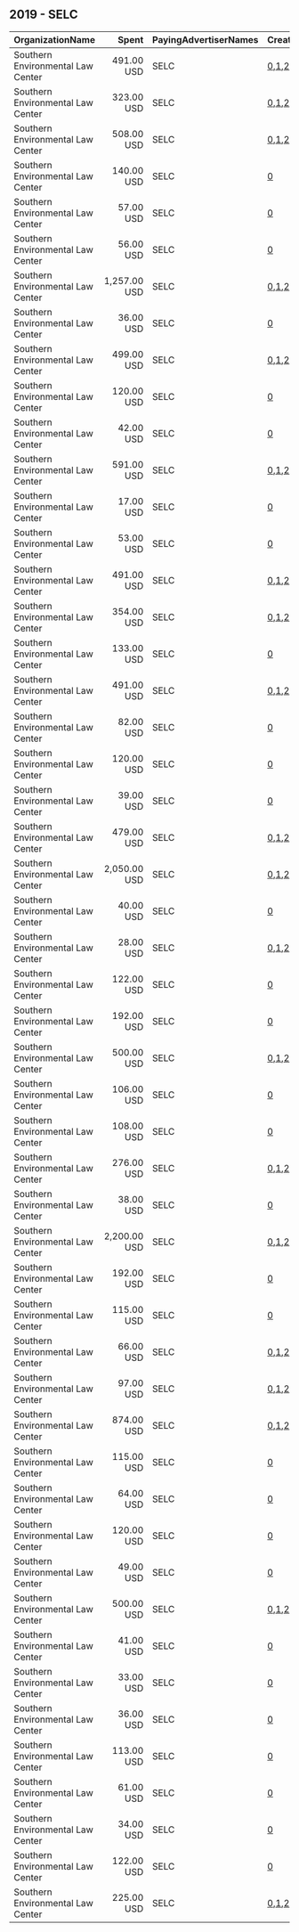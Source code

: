 ## 2019 - SELC 
|OrganizationName|Spent|PayingAdvertiserNames|CreativeUrls|Impressions|Genders|AgeBrackets|CountryCodes|BillingAddresses|CandidateBallotInformation|
|:---|---:|:---|:---|---:|:---|:---|:---|:---|:---|
|Southern Environmental Law Center|491.00 USD|SELC|[0](https://www.snap.com/political-ads/asset/27b47c14880c16d7620a45dd53111166d75a6156ca90dc3245203bafb206275a?mediaType=mp4),[1](https://www.snap.com/political-ads/asset/592d94a04d49224a716f415eb0f73b718ab5d0bc2828f4b44ba8efe5a9a6a3ad?mediaType=mp4),[2](https://www.snap.com/political-ads/asset/ef0d309e2a0511b1e77d5c88cb3414f01625aeba870db47c8e6739948ca6bbef?mediaType=mp4)|1,427,455|||united states|US||
|Southern Environmental Law Center|323.00 USD|SELC|[0](https://www.snap.com/political-ads/asset/352198a07be19933e10ed1eb1ea55a54c3f9d49ac5b81c6bf2813a6d8bb687e4?mediaType=mp4),[1](https://www.snap.com/political-ads/asset/7bd70bd3d6fdb83d9955ac9f2defa9115e947eee604f7be907091326b762954c?mediaType=mp4),[2](https://www.snap.com/political-ads/asset/a687fe2f9b9635f18a6206c78f8cd0efb523c9b280e1d3fac18b879b5983e3d9?mediaType=mp4),[3](https://www.snap.com/political-ads/asset/7cd0823d217c32b200704174dfc4289b237f7d0c10aabb3f3a41f5dda4aa9ba1?mediaType=mp4),[4](https://www.snap.com/political-ads/asset/55c2718d209949089407d5cf40a565d20ca93830df03bfc3f410a4bd35c862bb?mediaType=mp4),[5](https://www.snap.com/political-ads/asset/021709d3eb8e70def8763db6eff925a9519d221db93a0fca670e137b6c0f8137?mediaType=mp4),[6](https://www.snap.com/political-ads/asset/9b51ac7a52c0bf70137dae82d28184ea3158d1cc019c0765219ce2669f6872ce?mediaType=mp4),[7](https://www.snap.com/political-ads/asset/db453fd408bb783a2f63dab1d3c2a30ae90e02c9b7782bb8e35e2cf9e786bc89?mediaType=mp4),[8](https://www.snap.com/political-ads/asset/363c3ac069449a3aaa33b1dc1d539d71a7b35bf6c30f697c3115789e5998dddc?mediaType=mp4),[9](https://www.snap.com/political-ads/asset/867cd5e4f86e57a9622492241b4adeee804cecf3e52da42e4931c233063e0809?mediaType=mp4),[10](https://www.snap.com/political-ads/asset/0adaf4e2246b836a15c3a597bac9c4dc20bcd64fb95d64aace87a9a8f87e64bb?mediaType=mp4),[11](https://www.snap.com/political-ads/asset/c9b6c4d866ac4da6be2add0f780b110bd686d12c1619a7b877c5a2389e85d6de?mediaType=mp4),[12](https://www.snap.com/political-ads/asset/6250c3fd23970e86ce0a450d4b917a63c22c25c6ad29b44745b5e57446c47528?mediaType=mp4)|631,129|||united states|US||
|Southern Environmental Law Center|508.00 USD|SELC|[0](https://www.snap.com/political-ads/asset/352198a07be19933e10ed1eb1ea55a54c3f9d49ac5b81c6bf2813a6d8bb687e4?mediaType=mp4),[1](https://www.snap.com/political-ads/asset/7bd70bd3d6fdb83d9955ac9f2defa9115e947eee604f7be907091326b762954c?mediaType=mp4),[2](https://www.snap.com/political-ads/asset/a687fe2f9b9635f18a6206c78f8cd0efb523c9b280e1d3fac18b879b5983e3d9?mediaType=mp4),[3](https://www.snap.com/political-ads/asset/7cd0823d217c32b200704174dfc4289b237f7d0c10aabb3f3a41f5dda4aa9ba1?mediaType=mp4),[4](https://www.snap.com/political-ads/asset/55c2718d209949089407d5cf40a565d20ca93830df03bfc3f410a4bd35c862bb?mediaType=mp4),[5](https://www.snap.com/political-ads/asset/021709d3eb8e70def8763db6eff925a9519d221db93a0fca670e137b6c0f8137?mediaType=mp4),[6](https://www.snap.com/political-ads/asset/9b51ac7a52c0bf70137dae82d28184ea3158d1cc019c0765219ce2669f6872ce?mediaType=mp4),[7](https://www.snap.com/political-ads/asset/db453fd408bb783a2f63dab1d3c2a30ae90e02c9b7782bb8e35e2cf9e786bc89?mediaType=mp4),[8](https://www.snap.com/political-ads/asset/363c3ac069449a3aaa33b1dc1d539d71a7b35bf6c30f697c3115789e5998dddc?mediaType=mp4),[9](https://www.snap.com/political-ads/asset/867cd5e4f86e57a9622492241b4adeee804cecf3e52da42e4931c233063e0809?mediaType=mp4),[10](https://www.snap.com/political-ads/asset/0adaf4e2246b836a15c3a597bac9c4dc20bcd64fb95d64aace87a9a8f87e64bb?mediaType=mp4),[11](https://www.snap.com/political-ads/asset/c9b6c4d866ac4da6be2add0f780b110bd686d12c1619a7b877c5a2389e85d6de?mediaType=mp4),[12](https://www.snap.com/political-ads/asset/6250c3fd23970e86ce0a450d4b917a63c22c25c6ad29b44745b5e57446c47528?mediaType=mp4)|951,121|||united states|US||
|Southern Environmental Law Center|140.00 USD|SELC|[0](https://www.snap.com/political-ads/asset/5aca953adc9666b3cc072973571f5b67c5a893fa27d7472c78b44b57f74b73b5?mediaType=jpg)|57,036|||united states|US||
|Southern Environmental Law Center|57.00 USD|SELC|[0](https://www.snap.com/political-ads/asset/90bf8eb5de3f9e386e7388fd1bb289cbc8e4e7efd04f3429dc8c278844c48f61?mediaType=mp4)|28,452|||united states|US||
|Southern Environmental Law Center|56.00 USD|SELC|[0](https://www.snap.com/political-ads/asset/785e6cd18487ecb81427a48d530790c701791ef9ed9ff4cd0e0b60a6fd71229d?mediaType=png)|31,790|||united states|US||
|Southern Environmental Law Center|1,257.00 USD|SELC|[0](https://www.snap.com/political-ads/asset/4bc989cc1d091b1b89c93d935ebca688cbe584b20ae8a6f054bdbaa5787311fb?mediaType=mov),[1](https://www.snap.com/political-ads/asset/ac166f6da0b9a4bd495d3b936696c3b70ff9da6433bce8f834f1b85a80b0ada6?mediaType=mov),[2](https://www.snap.com/political-ads/asset/a2ca9b0ad4da72306df36999a11f702b24c0cfc1b6edac9ccfbfde2d1d2a187c?mediaType=mov)|1,986,233|||united states|US||
|Southern Environmental Law Center|36.00 USD|SELC|[0](https://www.snap.com/political-ads/asset/100e2850567e443d72a3ee4f942e2f99595d6c30d2dbb38bf66430010f5d9603?mediaType=jpg)|15,914|||united states|US||
|Southern Environmental Law Center|499.00 USD|SELC|[0](https://www.snap.com/political-ads/asset/27b47c14880c16d7620a45dd53111166d75a6156ca90dc3245203bafb206275a?mediaType=mp4),[1](https://www.snap.com/political-ads/asset/592d94a04d49224a716f415eb0f73b718ab5d0bc2828f4b44ba8efe5a9a6a3ad?mediaType=mp4),[2](https://www.snap.com/political-ads/asset/ef0d309e2a0511b1e77d5c88cb3414f01625aeba870db47c8e6739948ca6bbef?mediaType=mp4)|1,612,748|||united states|US||
|Southern Environmental Law Center|120.00 USD|SELC|[0](https://www.snap.com/political-ads/asset/32e91c0dde696c22b0ee9a8b067eecad28d58a9dd5ec21c426ae2e541438f0f1?mediaType=jpg)|43,499|||united states|US||
|Southern Environmental Law Center|42.00 USD|SELC|[0](https://www.snap.com/political-ads/asset/1dcf7237086141a7aa8270f63e7d6da6b693bbf9a98216933a0cdcec9ce0eab7?mediaType=jpg)|13,531|||united states|US||
|Southern Environmental Law Center|591.00 USD|SELC|[0](https://www.snap.com/political-ads/asset/90f07ea51bdec27d61c48c197cb4d11bfb03a974232bbba785eb94b4d69ac763?mediaType=mp4),[1](https://www.snap.com/political-ads/asset/d89ececb3501d8e16b37dcbd230a6de9b7ba4a9adf7ebc324c2b7466be58b004?mediaType=mp4),[2](https://www.snap.com/political-ads/asset/42e2c95d1be1ac50173212090725ed4dd1d14804d5507ceedfa54df8954201a5?mediaType=mp4),[3](https://www.snap.com/political-ads/asset/944dbcaa32ed1991c3848a624c19741ee137f16fbf9b740eab8a4b879eb2957c?mediaType=mp4),[4](https://www.snap.com/political-ads/asset/0ee8d57d16066f808fc22f8f3035bafc5793c0313a324c01d85823047204290e?mediaType=mp4),[5](https://www.snap.com/political-ads/asset/eed8b186a45442967b5f5085d8cef3f7a2e879c14e275d35b52d74c73d5ea975?mediaType=mp4),[6](https://www.snap.com/political-ads/asset/98bdc4e47765bc0e99d6f10914c611c8c9c35abd73d7549d189b4baf7fdd8382?mediaType=mp4),[7](https://www.snap.com/political-ads/asset/bf96362852216d0bfe2f9bfe2c80bc745fc22199b8810be4fd0a29dd6cc91727?mediaType=mp4),[8](https://www.snap.com/political-ads/asset/bc818f545cf0365bc12ea35bf5e450f53b2fa03ee718b3e0ec48fbf3e7163f0f?mediaType=mp4),[9](https://www.snap.com/political-ads/asset/a5bb6c0cc100aa35405b8dad63e008e62d27fd1cdbc51799d9c906579fe3e1a3?mediaType=mp4),[10](https://www.snap.com/political-ads/asset/f9d4883f8d95f48432af28854d174f5fe8fa9a99dacda8c5ae812677aa9becc5?mediaType=mp4),[11](https://www.snap.com/political-ads/asset/d9afbe1e9a26c076b53301f93d6a4d624b9e4e78e96aa953b72759a52df6a08b?mediaType=mp4)|1,084,258|||united states|US||
|Southern Environmental Law Center|17.00 USD|SELC|[0](https://www.snap.com/political-ads/asset/785e6cd18487ecb81427a48d530790c701791ef9ed9ff4cd0e0b60a6fd71229d?mediaType=png)|5,417|||united states|US||
|Southern Environmental Law Center|53.00 USD|SELC|[0](https://www.snap.com/political-ads/asset/0c2bdc46c8d11a7c9c82ee12c48d3bd5463be3cecbbaa03f286e918ea91d8a40?mediaType=png)|29,865|||united states|US||
|Southern Environmental Law Center|491.00 USD|SELC|[0](https://www.snap.com/political-ads/asset/835e5959cab7d3f4e1beebe5af348b8ba94486f397609521767d2387568dd67a?mediaType=mp4),[1](https://www.snap.com/political-ads/asset/ff09564bb3dc73664875040e02379c8f3dfe01f78a4d12c9f04799b6c3adc12b?mediaType=mp4),[2](https://www.snap.com/political-ads/asset/b8e908e54e4eaacf2087ee5aed2feacbed79adbcff27fe3e46d5f4f6552d4b0f?mediaType=mp4)|1,427,655|||united states|US||
|Southern Environmental Law Center|354.00 USD|SELC|[0](https://www.snap.com/political-ads/asset/07fcb01692f094d9a49cbc0ec3f5959d65cb7f20fb19e13c1b085544f4cabccf?mediaType=mp4),[1](https://www.snap.com/political-ads/asset/d243a4bbbbeb84f40bd57497a75cbb78ce5d2bf9dbe3248146214762ab3d6e91?mediaType=mp4),[2](https://www.snap.com/political-ads/asset/478d4e45c59ede108ae583ff7fb5c21a5612499315f5efefdf14df2029cd7386?mediaType=mp4),[3](https://www.snap.com/political-ads/asset/56fc01ef02211f25c0f1f84ede77c50a7ab38c3e2981d8b877073c9603dcd4ea?mediaType=mp4)|406,961|||united states|US||
|Southern Environmental Law Center|133.00 USD|SELC|[0](https://www.snap.com/political-ads/asset/5aca953adc9666b3cc072973571f5b67c5a893fa27d7472c78b44b57f74b73b5?mediaType=jpg)|49,075|||united states|US||
|Southern Environmental Law Center|491.00 USD|SELC|[0](https://www.snap.com/political-ads/asset/8989b510bc53be408e25b3a053e98ed5a906cacc1a8470b928bf837213cb4f12?mediaType=mp4),[1](https://www.snap.com/political-ads/asset/6dc2c0773310637ae3c1298e2449b97fdefae542956038f70350d0211ce0be13?mediaType=mp4),[2](https://www.snap.com/political-ads/asset/0689aa429de473de509c0a0792ab054a303652e40db3556e06ed6c753883fecc?mediaType=mp4)|1,428,300|||united states|US||
|Southern Environmental Law Center|82.00 USD|SELC|[0](https://www.snap.com/political-ads/asset/1aaed2599ab74056acb2063b87bfa322e3a8074e24631bcc07fc34bc4c625886?mediaType=png)|66,915|||united states|US||
|Southern Environmental Law Center|120.00 USD|SELC|[0](https://www.snap.com/political-ads/asset/b37340bf4e9714c4228e61052784f56ba126b07bbbacb9888e1d74f9781b2214?mediaType=jpg)|44,138|||united states|US||
|Southern Environmental Law Center|39.00 USD|SELC|[0](https://www.snap.com/political-ads/asset/100e2850567e443d72a3ee4f942e2f99595d6c30d2dbb38bf66430010f5d9603?mediaType=jpg)|12,517|||united states|US||
|Southern Environmental Law Center|479.00 USD|SELC|[0](https://www.snap.com/political-ads/asset/c1530241632f4b3f1d437ae8eed8773bb3d90eaf48d1837d827d9577b7b546d6?mediaType=mp4),[1](https://www.snap.com/political-ads/asset/771a343d93ed4d4001c2e8a8237467d54ba4446d3407d39f8f0313225c357611?mediaType=mp4),[2](https://www.snap.com/political-ads/asset/791d8e3d18c826c51465f6bbf021f29affc1b27315eb06c03f46a8e50314349e?mediaType=mp4)|508,470|||united states|US||
|Southern Environmental Law Center|2,050.00 USD|SELC|[0](https://www.snap.com/political-ads/asset/0613eb69b2d729d309e3f4516439b330aa59ee902ce7707c40322175a5f664bc?mediaType=mp4),[1](https://www.snap.com/political-ads/asset/bdf066b7424201575c3592220c512258bd88e1f191805b7a8554a7948a5f809a?mediaType=mp4),[2](https://www.snap.com/political-ads/asset/ec7af4fddbfd3968334bea7180b1bfbbbaf340031c4aad1970d878c831f0a4eb?mediaType=mp4)|2,415,948|||united states|US||
|Southern Environmental Law Center|40.00 USD|SELC|[0](https://www.snap.com/political-ads/asset/d643cc6b648b4b5898a676b3bc4da1604282b5988a1938f373a6207008672e85?mediaType=jpg)|13,078|||united states|US||
|Southern Environmental Law Center|28.00 USD|SELC|[0](https://www.snap.com/political-ads/asset/8166762ca885d98904345459e6646d85ceb8af5f58a74fa5a33828123a29e073?mediaType=mp4),[1](https://www.snap.com/political-ads/asset/24e39384512cb23b374bb840fa3400c864fb58bf64cfd07d8ed19bcfc2496a28?mediaType=mp4),[2](https://www.snap.com/political-ads/asset/ac07e1962c47cd020caeed1b308aeb35ba3ca2c510768781016611ed1ddfa511?mediaType=mp4),[3](https://www.snap.com/political-ads/asset/4406c047b4bb4d3f08a865e8401111d32373a1c07af39f815f2e22114da37e7f?mediaType=mp4),[4](https://www.snap.com/political-ads/asset/1440cb16adedd63cb0ab03f3e662bd1b9b76dbc85538cb1bd706f95a30233205?mediaType=mp4),[5](https://www.snap.com/political-ads/asset/0d70cb614d3fef0e324a5fa5d506c10f09c793041c0196529ed4c2d0c97400af?mediaType=mp4),[6](https://www.snap.com/political-ads/asset/532514f55e557f9c7a0179bd02d1935f976fc7308b669cc008926b0b0869998b?mediaType=mp4),[7](https://www.snap.com/political-ads/asset/646808671751b91aeaa797f640446a15c3346aacf4c3dcabe7b413d3cc84c3c7?mediaType=mp4),[8](https://www.snap.com/political-ads/asset/107154fc61cb5a339a4a9a349238b123975dedd2bc8b5b021c33921b5d9eea90?mediaType=mp4)|44,452|||united states|US||
|Southern Environmental Law Center|122.00 USD|SELC|[0](https://www.snap.com/political-ads/asset/9302928a3eedf4d2ee01d5879a8243bc1ccf297403f4ba6fb341ba36440cd961?mediaType=jpg)|47,859|||united states|US||
|Southern Environmental Law Center|192.00 USD|SELC|[0](https://www.snap.com/political-ads/asset/4881957a04ef8c9c5bcafef7d92bc0bb4d5c9e0eb47ef9e1ffd89169a5346a8e?mediaType=mp4)|95,028|||united states|US||
|Southern Environmental Law Center|500.00 USD|SELC|[0](https://www.snap.com/political-ads/asset/8989b510bc53be408e25b3a053e98ed5a906cacc1a8470b928bf837213cb4f12?mediaType=mp4),[1](https://www.snap.com/political-ads/asset/6dc2c0773310637ae3c1298e2449b97fdefae542956038f70350d0211ce0be13?mediaType=mp4),[2](https://www.snap.com/political-ads/asset/0689aa429de473de509c0a0792ab054a303652e40db3556e06ed6c753883fecc?mediaType=mp4)|1,615,504|||united states|US||
|Southern Environmental Law Center|106.00 USD|SELC|[0](https://www.snap.com/political-ads/asset/4881957a04ef8c9c5bcafef7d92bc0bb4d5c9e0eb47ef9e1ffd89169a5346a8e?mediaType=mp4)|45,750|||united states|US||
|Southern Environmental Law Center|108.00 USD|SELC|[0](https://www.snap.com/political-ads/asset/0c2bdc46c8d11a7c9c82ee12c48d3bd5463be3cecbbaa03f286e918ea91d8a40?mediaType=png)|71,411|||united states|US||
|Southern Environmental Law Center|276.00 USD|SELC|[0](https://www.snap.com/political-ads/asset/90f07ea51bdec27d61c48c197cb4d11bfb03a974232bbba785eb94b4d69ac763?mediaType=mp4),[1](https://www.snap.com/political-ads/asset/d89ececb3501d8e16b37dcbd230a6de9b7ba4a9adf7ebc324c2b7466be58b004?mediaType=mp4),[2](https://www.snap.com/political-ads/asset/42e2c95d1be1ac50173212090725ed4dd1d14804d5507ceedfa54df8954201a5?mediaType=mp4),[3](https://www.snap.com/political-ads/asset/944dbcaa32ed1991c3848a624c19741ee137f16fbf9b740eab8a4b879eb2957c?mediaType=mp4),[4](https://www.snap.com/political-ads/asset/0ee8d57d16066f808fc22f8f3035bafc5793c0313a324c01d85823047204290e?mediaType=mp4),[5](https://www.snap.com/political-ads/asset/eed8b186a45442967b5f5085d8cef3f7a2e879c14e275d35b52d74c73d5ea975?mediaType=mp4),[6](https://www.snap.com/political-ads/asset/98bdc4e47765bc0e99d6f10914c611c8c9c35abd73d7549d189b4baf7fdd8382?mediaType=mp4),[7](https://www.snap.com/political-ads/asset/bf96362852216d0bfe2f9bfe2c80bc745fc22199b8810be4fd0a29dd6cc91727?mediaType=mp4),[8](https://www.snap.com/political-ads/asset/bc818f545cf0365bc12ea35bf5e450f53b2fa03ee718b3e0ec48fbf3e7163f0f?mediaType=mp4),[9](https://www.snap.com/political-ads/asset/a5bb6c0cc100aa35405b8dad63e008e62d27fd1cdbc51799d9c906579fe3e1a3?mediaType=mp4),[10](https://www.snap.com/political-ads/asset/f9d4883f8d95f48432af28854d174f5fe8fa9a99dacda8c5ae812677aa9becc5?mediaType=mp4),[11](https://www.snap.com/political-ads/asset/d9afbe1e9a26c076b53301f93d6a4d624b9e4e78e96aa953b72759a52df6a08b?mediaType=mp4)|549,378|||united states|US||
|Southern Environmental Law Center|38.00 USD|SELC|[0](https://www.snap.com/political-ads/asset/6dfa9898c36b8c1ca8e96dac2fe2dc6cec15a79883eecb7e4504283098e1ba4e?mediaType=jpg)|12,434|||united states|US||
|Southern Environmental Law Center|2,200.00 USD|SELC|[0](https://www.snap.com/political-ads/asset/0613eb69b2d729d309e3f4516439b330aa59ee902ce7707c40322175a5f664bc?mediaType=mp4),[1](https://www.snap.com/political-ads/asset/bdf066b7424201575c3592220c512258bd88e1f191805b7a8554a7948a5f809a?mediaType=mp4),[2](https://www.snap.com/political-ads/asset/ec7af4fddbfd3968334bea7180b1bfbbbaf340031c4aad1970d878c831f0a4eb?mediaType=mp4)|2,544,679|||united states|US||
|Southern Environmental Law Center|192.00 USD|SELC|[0](https://www.snap.com/political-ads/asset/4881957a04ef8c9c5bcafef7d92bc0bb4d5c9e0eb47ef9e1ffd89169a5346a8e?mediaType=mp4)|97,597|||united states|US||
|Southern Environmental Law Center|115.00 USD|SELC|[0](https://www.snap.com/political-ads/asset/a566386c1f5a5c97e51ae188eba4bd55b99a9ba298bfbd9d572c225e29401906?mediaType=jpg)|44,633|||united states|US||
|Southern Environmental Law Center|66.00 USD|SELC|[0](https://www.snap.com/political-ads/asset/998faaba8467b01746c1bca0ed5c0dc823686c17815b18de50697f7042b8ad0b?mediaType=mp4),[1](https://www.snap.com/political-ads/asset/6ff4b51d90d6c64686f86e7137952cdaec787db01bb55603f57e6dafc4deeb36?mediaType=mp4),[2](https://www.snap.com/political-ads/asset/3973bcf266c90b5c133edf761ab6c554858ff388ab4d59aedef65708f70f0df8?mediaType=mp4),[3](https://www.snap.com/political-ads/asset/e5b7400fbcfc260051080b9c2e4b876947d1593fd71a6c3d0618334d36c4d89e?mediaType=mp4),[4](https://www.snap.com/political-ads/asset/8a91aa09dc2e656c5fa6a726d865d9f4286319f4f0d7bd3ee74d3eecc240f00f?mediaType=mp4),[5](https://www.snap.com/political-ads/asset/4f774676e6a381907ed4d35b1df0b1db8e73dc17de41d8bee5b23587dd6f5e6f?mediaType=mp4),[6](https://www.snap.com/political-ads/asset/5a421a78431f367bae164d4e0c898b479b4c1f1c421aa108baa009e5a6b3036c?mediaType=mp4),[7](https://www.snap.com/political-ads/asset/50f6a83324a138cd5d683fded1e3925cd8260f1fa7420cb8bc47ac05cb8f256a?mediaType=mp4),[8](https://www.snap.com/political-ads/asset/2c0a44435b5e736762870ba7d4d00ba2960aa8845eab9fb30610e73638cff9f9?mediaType=mp4),[9](https://www.snap.com/political-ads/asset/68e5fd2c74131e5599f513723195733363a0dedb7e0e00f5a6f519745d641114?mediaType=mp4)|105,615|||united states|US||
|Southern Environmental Law Center|97.00 USD|SELC|[0](https://www.snap.com/political-ads/asset/998faaba8467b01746c1bca0ed5c0dc823686c17815b18de50697f7042b8ad0b?mediaType=mp4),[1](https://www.snap.com/political-ads/asset/6ff4b51d90d6c64686f86e7137952cdaec787db01bb55603f57e6dafc4deeb36?mediaType=mp4),[2](https://www.snap.com/political-ads/asset/3973bcf266c90b5c133edf761ab6c554858ff388ab4d59aedef65708f70f0df8?mediaType=mp4),[3](https://www.snap.com/political-ads/asset/e5b7400fbcfc260051080b9c2e4b876947d1593fd71a6c3d0618334d36c4d89e?mediaType=mp4),[4](https://www.snap.com/political-ads/asset/8a91aa09dc2e656c5fa6a726d865d9f4286319f4f0d7bd3ee74d3eecc240f00f?mediaType=mp4),[5](https://www.snap.com/political-ads/asset/4f774676e6a381907ed4d35b1df0b1db8e73dc17de41d8bee5b23587dd6f5e6f?mediaType=mp4),[6](https://www.snap.com/political-ads/asset/5a421a78431f367bae164d4e0c898b479b4c1f1c421aa108baa009e5a6b3036c?mediaType=mp4),[7](https://www.snap.com/political-ads/asset/50f6a83324a138cd5d683fded1e3925cd8260f1fa7420cb8bc47ac05cb8f256a?mediaType=mp4),[8](https://www.snap.com/political-ads/asset/2c0a44435b5e736762870ba7d4d00ba2960aa8845eab9fb30610e73638cff9f9?mediaType=mp4),[9](https://www.snap.com/political-ads/asset/68e5fd2c74131e5599f513723195733363a0dedb7e0e00f5a6f519745d641114?mediaType=mp4)|155,820|||united states|US||
|Southern Environmental Law Center|874.00 USD|SELC|[0](https://www.snap.com/political-ads/asset/4bc989cc1d091b1b89c93d935ebca688cbe584b20ae8a6f054bdbaa5787311fb?mediaType=mov),[1](https://www.snap.com/political-ads/asset/ac166f6da0b9a4bd495d3b936696c3b70ff9da6433bce8f834f1b85a80b0ada6?mediaType=mov),[2](https://www.snap.com/political-ads/asset/a2ca9b0ad4da72306df36999a11f702b24c0cfc1b6edac9ccfbfde2d1d2a187c?mediaType=mov)|1,391,670|||united states|US||
|Southern Environmental Law Center|115.00 USD|SELC|[0](https://www.snap.com/political-ads/asset/32e91c0dde696c22b0ee9a8b067eecad28d58a9dd5ec21c426ae2e541438f0f1?mediaType=jpg)|44,376|||united states|US||
|Southern Environmental Law Center|64.00 USD|SELC|[0](https://www.snap.com/political-ads/asset/4881957a04ef8c9c5bcafef7d92bc0bb4d5c9e0eb47ef9e1ffd89169a5346a8e?mediaType=mp4)|32,572|||united states|US||
|Southern Environmental Law Center|120.00 USD|SELC|[0](https://www.snap.com/political-ads/asset/a566386c1f5a5c97e51ae188eba4bd55b99a9ba298bfbd9d572c225e29401906?mediaType=jpg)|43,629|||united states|US||
|Southern Environmental Law Center|49.00 USD|SELC|[0](https://www.snap.com/political-ads/asset/1dcf7237086141a7aa8270f63e7d6da6b693bbf9a98216933a0cdcec9ce0eab7?mediaType=jpg)|23,473|||united states|US||
|Southern Environmental Law Center|500.00 USD|SELC|[0](https://www.snap.com/political-ads/asset/835e5959cab7d3f4e1beebe5af348b8ba94486f397609521767d2387568dd67a?mediaType=mp4),[1](https://www.snap.com/political-ads/asset/ff09564bb3dc73664875040e02379c8f3dfe01f78a4d12c9f04799b6c3adc12b?mediaType=mp4),[2](https://www.snap.com/political-ads/asset/b8e908e54e4eaacf2087ee5aed2feacbed79adbcff27fe3e46d5f4f6552d4b0f?mediaType=mp4)|1,615,044|||united states|US||
|Southern Environmental Law Center|41.00 USD|SELC|[0](https://www.snap.com/political-ads/asset/90bf8eb5de3f9e386e7388fd1bb289cbc8e4e7efd04f3429dc8c278844c48f61?mediaType=mp4)|13,540|||united states|US||
|Southern Environmental Law Center|33.00 USD|SELC|[0](https://www.snap.com/political-ads/asset/6dfa9898c36b8c1ca8e96dac2fe2dc6cec15a79883eecb7e4504283098e1ba4e?mediaType=jpg)|14,558|||united states|US||
|Southern Environmental Law Center|36.00 USD|SELC|[0](https://www.snap.com/political-ads/asset/d643cc6b648b4b5898a676b3bc4da1604282b5988a1938f373a6207008672e85?mediaType=jpg)|16,365|||united states|US||
|Southern Environmental Law Center|113.00 USD|SELC|[0](https://www.snap.com/political-ads/asset/b37340bf4e9714c4228e61052784f56ba126b07bbbacb9888e1d74f9781b2214?mediaType=jpg)|43,841|||united states|US||
|Southern Environmental Law Center|61.00 USD|SELC|[0](https://www.snap.com/political-ads/asset/4881957a04ef8c9c5bcafef7d92bc0bb4d5c9e0eb47ef9e1ffd89169a5346a8e?mediaType=mp4)|31,648|||united states|US||
|Southern Environmental Law Center|34.00 USD|SELC|[0](https://www.snap.com/political-ads/asset/1aaed2599ab74056acb2063b87bfa322e3a8074e24631bcc07fc34bc4c625886?mediaType=png)|16,448|||united states|US||
|Southern Environmental Law Center|122.00 USD|SELC|[0](https://www.snap.com/political-ads/asset/9302928a3eedf4d2ee01d5879a8243bc1ccf297403f4ba6fb341ba36440cd961?mediaType=jpg)|44,359|||united states|US||
|Southern Environmental Law Center|225.00 USD|SELC|[0](https://www.snap.com/political-ads/asset/8166762ca885d98904345459e6646d85ceb8af5f58a74fa5a33828123a29e073?mediaType=mp4),[1](https://www.snap.com/political-ads/asset/24e39384512cb23b374bb840fa3400c864fb58bf64cfd07d8ed19bcfc2496a28?mediaType=mp4),[2](https://www.snap.com/political-ads/asset/ac07e1962c47cd020caeed1b308aeb35ba3ca2c510768781016611ed1ddfa511?mediaType=mp4),[3](https://www.snap.com/political-ads/asset/4406c047b4bb4d3f08a865e8401111d32373a1c07af39f815f2e22114da37e7f?mediaType=mp4),[4](https://www.snap.com/political-ads/asset/1440cb16adedd63cb0ab03f3e662bd1b9b76dbc85538cb1bd706f95a30233205?mediaType=mp4),[5](https://www.snap.com/political-ads/asset/0d70cb614d3fef0e324a5fa5d506c10f09c793041c0196529ed4c2d0c97400af?mediaType=mp4),[6](https://www.snap.com/political-ads/asset/532514f55e557f9c7a0179bd02d1935f976fc7308b669cc008926b0b0869998b?mediaType=mp4),[7](https://www.snap.com/political-ads/asset/646808671751b91aeaa797f640446a15c3346aacf4c3dcabe7b413d3cc84c3c7?mediaType=mp4),[8](https://www.snap.com/political-ads/asset/107154fc61cb5a339a4a9a349238b123975dedd2bc8b5b021c33921b5d9eea90?mediaType=mp4)|361,594|||united states|US||
